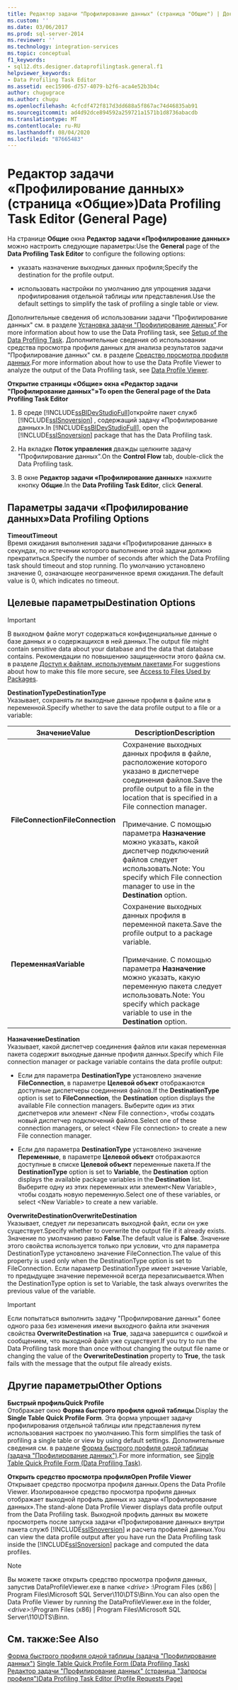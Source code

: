 ```yaml
---
title: Редактор задачи "Профилирование данных" (страница "Общие") | Документы Майкрософт
ms.custom: ''
ms.date: 03/06/2017
ms.prod: sql-server-2014
ms.reviewer: ''
ms.technology: integration-services
ms.topic: conceptual
f1_keywords:
- sql12.dts.designer.dataprofilingtask.general.f1
helpviewer_keywords:
- Data Profiling Task Editor
ms.assetid: eec15906-d757-4079-b2f6-aca4e52b3b4c
author: chugugrace
ms.author: chugu
ms.openlocfilehash: 4cfcdf472f817d3dd688a5f867ac74d46835ab91
ms.sourcegitcommit: ad4d92dce894592a259721a1571b1d8736abacdb
ms.translationtype: MT
ms.contentlocale: ru-RU
ms.lasthandoff: 08/04/2020
ms.locfileid: "87665483"
---
```

# <a name="data-profiling-task-editor-general-page"></a><span data-ttu-id="bdd01-102">Редактор задачи «Профилирование данных» (страница «Общие»)</span><span class="sxs-lookup"><span data-stu-id="bdd01-102">Data Profiling Task Editor (General Page)</span></span>
  <span data-ttu-id="bdd01-103">На странице **Общие** окна **Редактор задачи «Профилирование данных»** можно настроить следующие параметры:</span><span class="sxs-lookup"><span data-stu-id="bdd01-103">Use the **General** page of the **Data Profiling Task Editor** to configure the following options:</span></span>  
  
-   <span data-ttu-id="bdd01-104">указать назначение выходных данных профиля;</span><span class="sxs-lookup"><span data-stu-id="bdd01-104">Specify the destination for the profile output.</span></span>  
  
-   <span data-ttu-id="bdd01-105">использовать настройки по умолчанию для упрощения задачи профилирования отдельной таблицы или представления.</span><span class="sxs-lookup"><span data-stu-id="bdd01-105">Use the default settings to simplify the task of profiling a single table or view.</span></span>  
  
 <span data-ttu-id="bdd01-106">Дополнительные сведения об использовании задачи "Профилирование данных" см. в разделе [Установка задачи "Профилирование данных"](data-profiling-task.md).</span><span class="sxs-lookup"><span data-stu-id="bdd01-106">For more information about how to use the Data Profiling task, see [Setup of the Data Profiling Task](data-profiling-task.md).</span></span> <span data-ttu-id="bdd01-107">Дополнительные сведения об использовании средства просмотра профиля данных для анализа результатов задачи "Профилирование данных" см. в разделе [Средство просмотра профиля данных](data-profile-viewer.md).</span><span class="sxs-lookup"><span data-stu-id="bdd01-107">For more information about how to use the Data Profile Viewer to analyze the output of the Data Profiling task, see [Data Profile Viewer](data-profile-viewer.md).</span></span>  
  
 <span data-ttu-id="bdd01-108">**Открытие страницы «Общие» окна «Редактор задачи "Профилирование данных"»**</span><span class="sxs-lookup"><span data-stu-id="bdd01-108">**To open the General page of the Data Profiling Task Editor**</span></span>  
  
1.  <span data-ttu-id="bdd01-109">В среде [!INCLUDE[ssBIDevStudioFull](../../includes/ssbidevstudiofull-md.md)]откройте пакет служб [!INCLUDE[ssISnoversion](../../includes/ssisnoversion-md.md)] , содержащий задачу «Профилирование данных».</span><span class="sxs-lookup"><span data-stu-id="bdd01-109">In [!INCLUDE[ssBIDevStudioFull](../../includes/ssbidevstudiofull-md.md)], open the [!INCLUDE[ssISnoversion](../../includes/ssisnoversion-md.md)] package that has the Data Profiling task.</span></span>  
  
2.  <span data-ttu-id="bdd01-110">На вкладке **Поток управления** дважды щелкните задачу "Профилирование данных".</span><span class="sxs-lookup"><span data-stu-id="bdd01-110">On the **Control Flow** tab, double-click the Data Profiling task.</span></span>  
  
3.  <span data-ttu-id="bdd01-111">В окне **Редактор задачи «Профилирование данных»** нажмите кнопку **Общие**.</span><span class="sxs-lookup"><span data-stu-id="bdd01-111">In the **Data Profiling Task Editor**, click **General**.</span></span>  
  
## <a name="data-profiling-options"></a><span data-ttu-id="bdd01-112">Параметры задачи «Профилирование данных»</span><span class="sxs-lookup"><span data-stu-id="bdd01-112">Data Profiling Options</span></span>  
 <span data-ttu-id="bdd01-113">**Timeout**</span><span class="sxs-lookup"><span data-stu-id="bdd01-113">**Timeout**</span></span>  
 <span data-ttu-id="bdd01-114">Время ожидания выполнения задачи «Профилирование данных» в секундах, по истечении которого выполнение этой задачи должно прекратиться.</span><span class="sxs-lookup"><span data-stu-id="bdd01-114">Specify the number of seconds after which the Data Profiling task should timeout and stop running.</span></span> <span data-ttu-id="bdd01-115">По умолчанию установлено значение 0, означающее неограниченное время ожидания.</span><span class="sxs-lookup"><span data-stu-id="bdd01-115">The default value is 0, which indicates no timeout.</span></span>  
  
## <a name="destination-options"></a><span data-ttu-id="bdd01-116">Целевые параметры</span><span class="sxs-lookup"><span data-stu-id="bdd01-116">Destination Options</span></span>  
  
> [!IMPORTANT]  
>  <span data-ttu-id="bdd01-117">В выходном файле могут содержаться конфиденциальные данные о базе данных и о содержащихся в ней данных.</span><span class="sxs-lookup"><span data-stu-id="bdd01-117">The output file might contain sensitive data about your database and the data that database contains.</span></span> <span data-ttu-id="bdd01-118">Рекомендации по повышению защищенности этого файла см. в разделе [Доступ к файлам, используемым пакетами](../access-to-files-used-by-packages.md).</span><span class="sxs-lookup"><span data-stu-id="bdd01-118">For suggestions about how to make this file more secure, see [Access to Files Used by Packages](../access-to-files-used-by-packages.md).</span></span>  
  
 <span data-ttu-id="bdd01-119">**DestinationType**</span><span class="sxs-lookup"><span data-stu-id="bdd01-119">**DestinationType**</span></span>  
 <span data-ttu-id="bdd01-120">Указывает, сохранять ли выходные данные профиля в файле или в переменной.</span><span class="sxs-lookup"><span data-stu-id="bdd01-120">Specify whether to save the data profile output to a file or a variable:</span></span>  
  
|<span data-ttu-id="bdd01-121">Значение</span><span class="sxs-lookup"><span data-stu-id="bdd01-121">Value</span></span>|<span data-ttu-id="bdd01-122">Description</span><span class="sxs-lookup"><span data-stu-id="bdd01-122">Description</span></span>|  
|-----------|-----------------|  
|<span data-ttu-id="bdd01-123">**FileConnection**</span><span class="sxs-lookup"><span data-stu-id="bdd01-123">**FileConnection**</span></span>|<span data-ttu-id="bdd01-124">Сохранение выходных данных профиля в файле, расположение которого указано в диспетчере соединения файлов.</span><span class="sxs-lookup"><span data-stu-id="bdd01-124">Save the profile output to a file in the location that is specified in a File connection manager.</span></span><br /><br /> <span data-ttu-id="bdd01-125">Примечание. С помощью параметра **Назначение** можно указать, какой диспетчер подключений файлов следует использовать.</span><span class="sxs-lookup"><span data-stu-id="bdd01-125">Note: You specify which File connection manager to use in the **Destination** option.</span></span>|  
|<span data-ttu-id="bdd01-126">**Переменная**</span><span class="sxs-lookup"><span data-stu-id="bdd01-126">**Variable**</span></span>|<span data-ttu-id="bdd01-127">Сохранение выходных данных профиля в переменной пакета.</span><span class="sxs-lookup"><span data-stu-id="bdd01-127">Save the profile output to a package variable.</span></span><br /><br /> <span data-ttu-id="bdd01-128">Примечание. С помощью параметра **Назначение** можно указать, какую переменную пакета следует использовать.</span><span class="sxs-lookup"><span data-stu-id="bdd01-128">Note: You specify which package variable to use in the **Destination** option.</span></span>|  
  
 <span data-ttu-id="bdd01-129">**Назначение**</span><span class="sxs-lookup"><span data-stu-id="bdd01-129">**Destination**</span></span>  
 <span data-ttu-id="bdd01-130">Указывает, какой диспетчер соединения файлов или какая переменная пакета содержит выходные данные профиля данных.</span><span class="sxs-lookup"><span data-stu-id="bdd01-130">Specify which File connection manager or package variable contains the data profile output:</span></span>  
  
-   <span data-ttu-id="bdd01-131">Если для параметра **DestinationType** установлено значение **FileConnection**, в параметре **Целевой объект** отображаются доступные диспетчеры соединения файлов.</span><span class="sxs-lookup"><span data-stu-id="bdd01-131">If the **DestinationType** option is set to **FileConnection**, the **Destination** option displays the available File connection managers.</span></span> <span data-ttu-id="bdd01-132">Выберите один из этих диспетчеров или элемент \<New File connection>, чтобы создать новый диспетчер подключений файлов.</span><span class="sxs-lookup"><span data-stu-id="bdd01-132">Select one of these connection managers, or select \<New File connection> to create a new File connection manager.</span></span>  
  
-   <span data-ttu-id="bdd01-133">Если для параметра **DestinationType** установлено значение **Переменные**, в параметре **Целевой объект** отображаются доступные в списке **Целевой объект** переменные пакета.</span><span class="sxs-lookup"><span data-stu-id="bdd01-133">If the **DestinationType** option is set to **Variable**, the **Destination** option displays the available package variables in the **Destination** list.</span></span> <span data-ttu-id="bdd01-134">Выберите одну из этих переменных или элемент\<New Variable>, чтобы создать новую переменную.</span><span class="sxs-lookup"><span data-stu-id="bdd01-134">Select one of these variables, or select \<New Variable> to create a new variable.</span></span>  
  
 <span data-ttu-id="bdd01-135">**OverwriteDestination**</span><span class="sxs-lookup"><span data-stu-id="bdd01-135">**OverwriteDestination**</span></span>  
 <span data-ttu-id="bdd01-136">Указывает, следует ли перезаписать выходной файл, если он уже существует.</span><span class="sxs-lookup"><span data-stu-id="bdd01-136">Specify whether to overwrite the output file if it already exists.</span></span> <span data-ttu-id="bdd01-137">Значение по умолчанию равно **False**.</span><span class="sxs-lookup"><span data-stu-id="bdd01-137">The default value is **False**.</span></span> <span data-ttu-id="bdd01-138">Значение этого свойства используется только при условии, что для параметра DestinationType установлено значение FileConnection.</span><span class="sxs-lookup"><span data-stu-id="bdd01-138">The value of this property is used only when the DestinationType option is set to FileConnection.</span></span> <span data-ttu-id="bdd01-139">Если параметр DestinationType имеет значение Variable, то предыдущее значение переменной всегда перезаписывается.</span><span class="sxs-lookup"><span data-stu-id="bdd01-139">When the DestinationType option is set to Variable, the task always overwrites the previous value of the variable.</span></span>  
  
> [!IMPORTANT]  
>  <span data-ttu-id="bdd01-140">Если попытаться выполнить задачу "Профилирование данных" более одного раза без изменения имени выходного файла или значения свойства **OverwriteDestination** на **True**, задача завершится с ошибкой и сообщением, что выходной файл уже существует.</span><span class="sxs-lookup"><span data-stu-id="bdd01-140">If you try to run the Data Profiling task more than once without changing the output file name or changing the value of the **OverwriteDestination** property to **True**, the task fails with the message that the output file already exists.</span></span>  
  
## <a name="other-options"></a><span data-ttu-id="bdd01-141">Другие параметры</span><span class="sxs-lookup"><span data-stu-id="bdd01-141">Other Options</span></span>  
 <span data-ttu-id="bdd01-142">**Быстрый профиль**</span><span class="sxs-lookup"><span data-stu-id="bdd01-142">**Quick Profile**</span></span>  
 <span data-ttu-id="bdd01-143">Отображает окно **Форма быстрого профиля одной таблицы**.</span><span class="sxs-lookup"><span data-stu-id="bdd01-143">Display the **Single Table Quick Profile Form**.</span></span> <span data-ttu-id="bdd01-144">Эта форма упрощает задачу профилирования отдельной таблицы или представления путем использования настроек по умолчанию.</span><span class="sxs-lookup"><span data-stu-id="bdd01-144">This form simplifies the task of profiling a single table or view by using default settings.</span></span> <span data-ttu-id="bdd01-145">Дополнительные сведения см. в разделе [Форма быстрого профиля одной таблицы (задача "Профилирование данных")](single-table-quick-profile-form-data-profiling-task.md).</span><span class="sxs-lookup"><span data-stu-id="bdd01-145">For more information, see [Single Table Quick Profile Form &#40;Data Profiling Task&#41;](single-table-quick-profile-form-data-profiling-task.md).</span></span>  
  
 <span data-ttu-id="bdd01-146">**Открыть средство просмотра профиля**</span><span class="sxs-lookup"><span data-stu-id="bdd01-146">**Open Profile Viewer**</span></span>  
 <span data-ttu-id="bdd01-147">Открывает средство просмотра профиля данных.</span><span class="sxs-lookup"><span data-stu-id="bdd01-147">Opens the Data Profile Viewer.</span></span> <span data-ttu-id="bdd01-148">Изолированное средство просмотра профиля данных отображает выходной профиль данных из задачи «Профилирование данных».</span><span class="sxs-lookup"><span data-stu-id="bdd01-148">The stand-alone Data Profile Viewer displays data profile output from the Data Profiling task.</span></span> <span data-ttu-id="bdd01-149">Выходной профиль данных вы можете просмотреть после запуска задачи «Профилирование данных» внутри пакета служб [!INCLUDE[ssISnoversion](../../includes/ssisnoversion-md.md)] и расчета профилей данных.</span><span class="sxs-lookup"><span data-stu-id="bdd01-149">You can view the data profile output after you have run the Data Profiling task inside the [!INCLUDE[ssISnoversion](../../includes/ssisnoversion-md.md)] package and computed the data profiles.</span></span>  
  
> [!NOTE]  
>  <span data-ttu-id="bdd01-150">Вы можете также открыть средство просмотра профиля данных, запустив DataProfileViewer.exe в папке *\<drive>* :\Program Files (x86) | Program Files\Microsoft SQL Server\110\DTS\Binn.</span><span class="sxs-lookup"><span data-stu-id="bdd01-150">You can also open the Data Profile Viewer by running the DataProfileViewer.exe in the folder, *\<drive>*:\Program Files (x86) | Program Files\Microsoft SQL Server\110\DTS\Binn.</span></span>  
  
## <a name="see-also"></a><span data-ttu-id="bdd01-151">См. также:</span><span class="sxs-lookup"><span data-stu-id="bdd01-151">See Also</span></span>  
 <span data-ttu-id="bdd01-152">[Форма быстрого профиля одной таблицы (задача "Профилирование данных")](single-table-quick-profile-form-data-profiling-task.md) </span><span class="sxs-lookup"><span data-stu-id="bdd01-152">[Single Table Quick Profile Form &#40;Data Profiling Task&#41;](single-table-quick-profile-form-data-profiling-task.md) </span></span>  
 [<span data-ttu-id="bdd01-153">Редактор задачи "Профилирование данных" (страница "Запросы профиля")</span><span class="sxs-lookup"><span data-stu-id="bdd01-153">Data Profiling Task Editor &#40;Profile Requests Page&#41;</span></span>](data-profiling-task-editor-profile-requests-page.md)  
  
  
